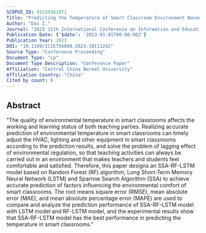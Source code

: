```yaml
---
SCOPUS_ID: 85159361071
Title: "Predicting the Temperature of Smart Classroom Environment Based on SSA-RF-LSTM Model"
Author: "Dai Z."
Journal: "2023 11th International Conference on Information and Education Technology, ICIET 2023"
Publication Date: {'$date': '2023-01-01T00:00:00Z'}
Publication Year: 2023
DOI: "10.1109/ICIET56899.2023.10111242"
Source Type: "Conference Proceeding"
Document Type: "cp"
Document Type Description: "Conference Paper"
Affiliation: "Central China Normal University"
Affiliation Country: "China"
Cited by count: 0
---
```


## Abstract
"The quality of environmental temperature in smart classrooms affects the working and learning status of both teaching parties. Realizing accurate prediction of environmental temperature in smart classrooms can timely adjust the HVAC, lighting and other equipment in smart classrooms according to the prediction results, and solve the problem of lagging effect of environmental regulation, so that teaching activities can always be carried out in an environment that makes teachers and students feel comfortable and satisfied. Therefore, this paper designs an SSA-RF-LSTM model based on Random Forest (RF) algorithm, Long Short-Term Memory Neural Network (LSTM) and Sparrow Search Algorithm (SSA) to achieve accurate prediction of factors influencing the environmental comfort of smart classrooms. The root means square error (RMSE), mean absolute error (MAE), and mean absolute percentage error (MAPE) are used to compare and analyze the prediction performance of SSA-RF-LSTM model with LSTM model and RF-LSTM model, and the experimental results show that SSA-RF-LSTM model has the best performance in predicting the temperature in smart classrooms."
